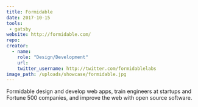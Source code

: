 ```yaml
---
title: Formidable
date: 2017-10-15
tools:
 - gatsby
website: http://formidable.com/
repo:
creator:
  - name:
    role: "Design/Development"
    url:
    twitter_username: http://twitter.com/formidablelabs
image_path: /uploads/showcase/formidable.jpg
---
```


Formidable design and develop web apps, train engineers at startups and Fortune 500 companies, and improve the web with open source software.
